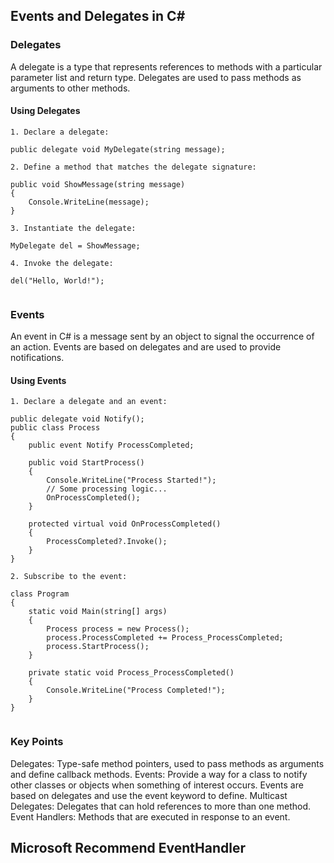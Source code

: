 ## Events and Delegates in C#

### Delegates
A delegate is a type that represents references to methods with a particular parameter list and return type. Delegates are used to pass methods as arguments to other methods. 

#### Using Delegates
```
1. Declare a delegate:

public delegate void MyDelegate(string message);

2. Define a method that matches the delegate signature:

public void ShowMessage(string message)
{
    Console.WriteLine(message);
}

3. Instantiate the delegate:

MyDelegate del = ShowMessage;

4. Invoke the delegate:

del("Hello, World!");


```

### Events
An event in C# is a message sent by an object to signal the occurrence of an action. Events are based on delegates and are used to provide notifications.

#### Using Events

```
1. Declare a delegate and an event:

public delegate void Notify();
public class Process
{
    public event Notify ProcessCompleted;
    
    public void StartProcess()
    {
        Console.WriteLine("Process Started!");
        // Some processing logic...
        OnProcessCompleted();
    }

    protected virtual void OnProcessCompleted()
    {
        ProcessCompleted?.Invoke();
    }
}

2. Subscribe to the event:

class Program
{
    static void Main(string[] args)
    {
        Process process = new Process();
        process.ProcessCompleted += Process_ProcessCompleted;
        process.StartProcess();
    }

    private static void Process_ProcessCompleted()
    {
        Console.WriteLine("Process Completed!");
    }
}


```

### Key Points
Delegates: Type-safe method pointers, used to pass methods as arguments and define callback methods.
Events: Provide a way for a class to notify other classes or objects when something of interest occurs.
Events are based on delegates and use the event keyword to define.
Multicast Delegates: Delegates that can hold references to more than one method.
Event Handlers: Methods that are executed in response to an event.

## Microsoft Recommend EventHandler